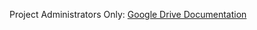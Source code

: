 Project Administrators Only: [Google Drive Documentation](https://drive.google.com/drive/folders/1jxcG3tS0jDyiT93cw37qHE2v5bExMBay?usp=sharing)
